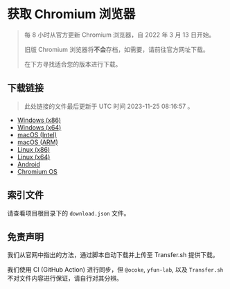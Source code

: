 # 获取 Chromium 浏览器

> 每 8 小时从官方更新 Chromium 浏览器，自 2022 年 3 月 13 日开始。
> 
> 旧版 Chromium 浏览器将**不会**存档，如需要，请前往官方网址下载。
>
> 在下方寻找适合您的版本进行下载。

## 下载链接

> 此处链接的文件最后更新于 UTC 时间 2023-11-25 08:16:57
。

- [Windows (x86)](https://transfer.sh/hS8uIKE3IH/Win.zip)
- [Windows (x64)](https://transfer.sh/OywGuDSxp6/Win_x64.zip)
- [macOS (Intel)](https://transfer.sh/bKoaBrbLro/Mac.zip)
- [macOS (ARM)](https://transfer.sh/xt3b11MO0D/Mac_Arm.zip)
- [Linux (x86)](https://transfer.sh/INA8n2ivPT/Linux.zip)
- [Linux (x64)](https://transfer.sh/FJB7mzjj1p/Linux_x64.zip)
- [Android](https://transfer.sh/ln1bAy5a8R/Android.zip)
- [Chromium OS](https://transfer.sh/0ahdeLrn3Q/Linux_ChromiumOS_Full.zip)

## 索引文件

请查看项目根目录下的 `download.json` 文件。

## 免责声明

我们从官网中指出的方法，通过脚本自动下载并上传至 Transfer.sh 提供下载。

我们使用 CI (GitHub Action) 进行同步，但 `@ocoke`, `yfun-lab`, 以及 `Transfer.sh` 不对文件内容进行保证，请自行对其分辨。
